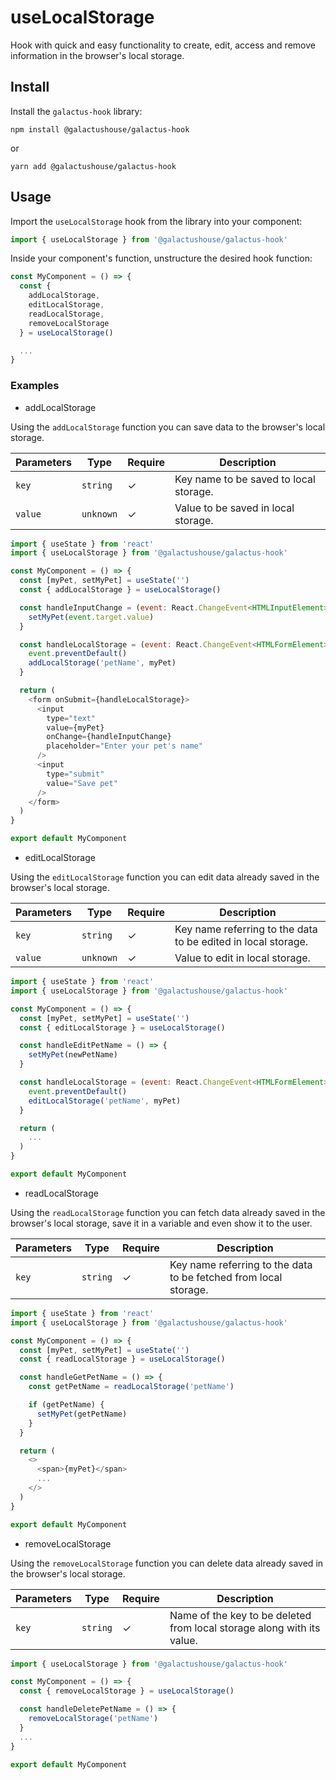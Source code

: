 # useLocalStorage

Hook with quick and easy functionality to create, edit, access and remove information in the browser's local storage.

## Install

Install the `galactus-hook` library:

```shell
npm install @galactushouse/galactus-hook
```

or

```shell
yarn add @galactushouse/galactus-hook
```

## Usage

Import the `useLocalStorage` hook from the library into your component:

```javascript
import { useLocalStorage } from '@galactushouse/galactus-hook'
```

Inside your component's function, unstructure the desired hook function:

```javascript
const MyComponent = () => {
  const {
    addLocalStorage,
    editLocalStorage,
    readLocalStorage,
    removeLocalStorage
  } = useLocalStorage()

  ...
}
```

### Examples

* addLocalStorage

Using the `addLocalStorage` function you can save data to the browser's local storage.

| Parameters | Type | Require | Description |
| --- | --- | --- | --- |
| `key` | `string` | ✓ | Key name to be saved to local storage. |
| `value` | `unknown` | ✓ | Value to be saved in local storage. |

```javascript
import { useState } from 'react'
import { useLocalStorage } from '@galactushouse/galactus-hook'

const MyComponent = () => {
  const [myPet, setMyPet] = useState('')
  const { addLocalStorage } = useLocalStorage()

  const handleInputChange = (event: React.ChangeEvent<HTMLInputElement>) => {
    setMyPet(event.target.value)
  }

  const handleLocalStorage = (event: React.ChangeEvent<HTMLFormElement>) => {
    event.preventDefault()
    addLocalStorage('petName', myPet)
  }

  return (
    <form onSubmit={handleLocalStorage}>
      <input
        type="text"
        value={myPet}
        onChange={handleInputChange}
        placeholder="Enter your pet's name"
      />
      <input
        type="submit"
        value="Save pet"
      />
    </form>
  )
}

export default MyComponent
```

* editLocalStorage

Using the `editLocalStorage` function you can edit data already saved in the browser's local storage.

| Parameters | Type | Require | Description |
| --- | --- | --- | --- |
| `key` | `string` | ✓ | Key name referring to the data to be edited in local storage. |
| `value` | `unknown` | ✓ | Value to edit in local storage. |

```javascript
import { useState } from 'react'
import { useLocalStorage } from '@galactushouse/galactus-hook'

const MyComponent = () => {
  const [myPet, setMyPet] = useState('')
  const { editLocalStorage } = useLocalStorage()

  const handleEditPetName = () => {
    setMyPet(newPetName)
  }

  const handleLocalStorage = (event: React.ChangeEvent<HTMLFormElement>) => {
    event.preventDefault()
    editLocalStorage('petName', myPet)
  }

  return (
    ...
  )
}

export default MyComponent
```

* readLocalStorage

Using the `readLocalStorage` function you can fetch data already saved in the browser's local storage, save it in a variable and even show it to the user.

| Parameters | Type | Require | Description |
| --- | --- | --- | --- |
| `key` | `string` | ✓ | Key name referring to the data to be fetched from local storage. |

```javascript
import { useState } from 'react'
import { useLocalStorage } from '@galactushouse/galactus-hook'

const MyComponent = () => {
  const [myPet, setMyPet] = useState('')
  const { readLocalStorage } = useLocalStorage()

  const handleGetPetName = () => {
    const getPetName = readLocalStorage('petName')

    if (getPetName) {
      setMyPet(getPetName)
    }
  }

  return (
    <>
      <span>{myPet}</span>
      ...
    </>
  )
}

export default MyComponent
```

* removeLocalStorage

Using the `removeLocalStorage` function you can delete data already saved in the browser's local storage.

| Parameters | Type | Require | Description |
| --- | --- | --- | --- |
| `key` | `string` | ✓ | Name of the key to be deleted from local storage along with its value. |

```javascript
import { useLocalStorage } from '@galactushouse/galactus-hook'

const MyComponent = () => {
  const { removeLocalStorage } = useLocalStorage()

  const handleDeletePetName = () => {
    removeLocalStorage('petName')
  }
  ...
}

export default MyComponent
```
